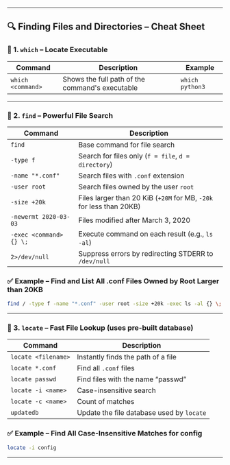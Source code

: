 
---

## 🔍 Finding Files and Directories – Cheat Sheet

### 📌 1. `which` – Locate Executable

|**Command**|**Description**|**Example**|
|---|---|---|
|`which <command>`|Shows the full path of the command's executable|`which python3`|

---

### 📌 2. `find` – Powerful File Search

|**Command**|**Description**|
|---|---|
|`find`|Base command for file search|
|`-type f`|Search for files only (`f = file`, `d = directory`)|
|`-name "*.conf"`|Search files with `.conf` extension|
|`-user root`|Search files owned by the user `root`|
|`-size +20k`|Files larger than 20 KiB (`+20M` for MB, `-20k` for less than 20KB)|
|`-newermt 2020-03-03`|Files modified after March 3, 2020|
|`-exec <command> {} \;`|Execute command on each result (e.g., `ls -al`)|
|`2>/dev/null`|Suppress errors by redirecting STDERR to `/dev/null`|

### ✅ **Example – Find and List All .conf Files Owned by Root Larger than 20KB**

```bash
find / -type f -name "*.conf" -user root -size +20k -exec ls -al {} \; 2>/dev/null
```

---

### 📌 3. `locate` – Fast File Lookup (uses pre-built database)

|**Command**|**Description**|
|---|---|
|`locate <filename>`|Instantly finds the path of a file|
|`locate *.conf`|Find all `.conf` files|
|`locate passwd`|Find files with the name “passwd”|
|`locate -i <name>`|Case-insensitive search|
|`locate -c <name>`|Count of matches|
|`updatedb`|Update the file database used by `locate`|

### ✅ **Example – Find All Case-Insensitive Matches for config**

```bash
locate -i config
```

---

